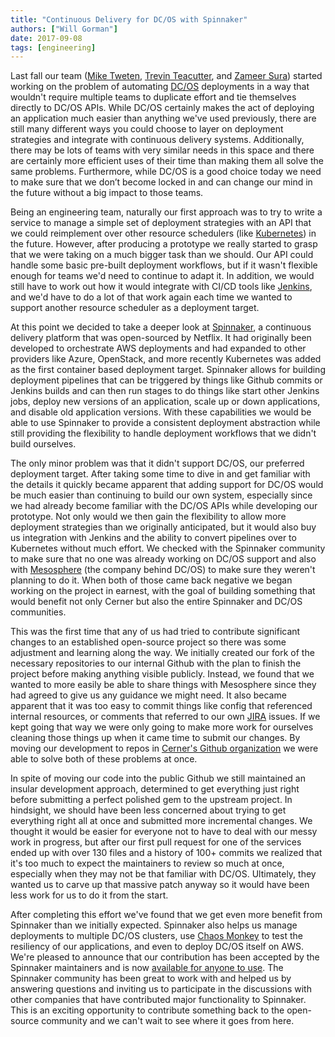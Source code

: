 ```yaml
---
title: "Continuous Delivery for DC/OS with Spinnaker"
authors: ["Will Gorman"]
date: 2017-09-08
tags: [engineering]
---
```


Last fall our team ([Mike Tweten](https://github.com/mtweten), [Trevin Teacutter](https://github.com/TrevinTeacutter), and [Zameer Sura](https://github.com/zsura)) started working on the problem of automating [DC/OS](https://mesosphere.com/product/) deployments in a way that wouldn't require multiple teams to duplicate effort and tie themselves directly to DC/OS APIs.  While DC/OS certainly makes the act of deploying an application much easier than anything we've used previously, there are still many different ways you could choose to layer on deployment strategies and integrate with continuous delivery systems. Additionally, there may be lots of teams with very similar needs in this space and there are certainly more efficient uses of their time than making them all solve the same problems.  Furthermore, while DC/OS is a good choice today we need to make sure that we don’t become locked in and can change our mind in the future without a big impact to those teams.

Being an engineering team, naturally our first approach was to try to write a service to manage a simple set of deployment strategies with an API that we could reimplement over other resource schedulers (like [Kubernetes](https://kubernetes.io/)) in the future.  However, after producing a prototype we really started to grasp that we were taking on a much bigger task than we should.  Our API could handle some basic pre-built deployment workflows, but if it wasn't flexible enough for teams we'd need to continue to adapt it.  In addition, we would still have to work out how it would integrate with CI/CD tools like [Jenkins](https://jenkins.io/), and we'd have to do a lot of that work again each time we wanted to support another resource scheduler as a deployment target.

At this point we decided to take a deeper look at [Spinnaker](https://www.spinnaker.io/), a continuous delivery platform that was open-sourced by Netflix.  It had originally been developed to orchestrate AWS deployments and had expanded to other providers like Azure, OpenStack, and more recently Kubernetes was added as the first container based deployment target.
Spinnaker allows for building deployment pipelines that can be triggered by things like Github commits or Jenkins builds and can then run stages to do things like start other Jenkins jobs, deploy new versions of an application, scale up or down applications, and disable old application versions.  With these capabilities we would be able to use Spinnaker to provide a consistent deployment abstraction while still providing the flexibility to handle deployment workflows that we didn't build ourselves.

The only minor problem was that it didn't support DC/OS, our preferred deployment target. After taking some time to dive in and get familiar with the details it quickly became apparent that adding support for DC/OS would be much easier than continuing to build our own system, especially since we had already become familiar with the DC/OS APIs while developing our prototype.  Not only would we then gain the flexibility to allow more deployment strategies than we originally anticipated, but it would also buy us integration with Jenkins and the ability to convert pipelines over to Kubernetes without much effort.  We checked with the Spinnaker community to make sure that no one was already working on DC/OS support and also with [Mesosphere](https://mesosphere.com/) (the company behind DC/OS) to make sure they weren't planning to do it.  When both of those came back negative we began working on the project in earnest, with the goal of building something that would benefit not only Cerner but also the entire Spinnaker and DC/OS communities.

This was the first time that any of us had tried to contribute significant changes to an established open-source project so there was some adjustment and learning along the way.  We initially created our fork of the necessary repositories to our internal Github with the plan to finish the project before making anything visible publicly. Instead, we found that we wanted to more easily be able to share things with Mesosphere since they had agreed to give us any guidance we might need.  It also became apparent that it was too easy to commit things like config that referenced internal resources, or comments that referred to our own [JIRA](https://www.atlassian.com/software/jira) issues.  If we kept going that way we were only going to make more work for ourselves cleaning those things up when it came time to submit our changes.  By moving our development to repos in [Cerner's Github organization](https://github.com/cerner) we were able to solve both of these problems at once.

In spite of moving our code into the public Github we still maintained an insular development approach, determined to get everything just right before submitting a perfect polished gem to the upstream project.  In hindsight, we should have been less concerned about trying to get everything right all at once and submitted more incremental changes.  We thought it would be easier for everyone not to have to deal with our messy work in progress, but after our first pull request for one of the services ended up with over 130 files and a history of 100+ commits we realized that it's too much to expect the maintainers to review so much at once, especially when they may not be that familiar with DC/OS.  Ultimately, they wanted us to carve up that massive patch anyway so it would have been less work for us to do it from the start.

After completing this effort we've found that we get even more benefit from Spinnaker than we initially expected.  Spinnaker also helps us manage deployments to multiple DC/OS clusters, use [Chaos Monkey](https://github.com/Netflix/chaosmonkey) to test the resiliency of our applications, and even to deploy DC/OS itself on AWS. We're pleased to announce that our contribution has been accepted by the Spinnaker maintainers and is now [available for anyone to use](https://www.spinnaker.io/community/releases/versions/1-3-0-changelog).  The Spinnaker community has been great to work with and helped us by answering questions and inviting us to participate in the discussions with other companies that have contributed major functionality to Spinnaker.  This is an exciting opportunity to contribute something back to the open-source community and we can't wait to see where it goes from here.
